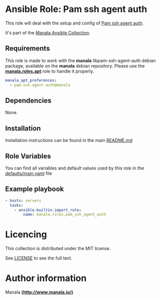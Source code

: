 # Ansible Role: Pam ssh agent auth

This role will deal with the setup and config of [Pam ssh agent auth](http://pamsshagentauth.sourceforge.net/).

It's part of the [Manala Ansible Collection](https://galaxy.ansible.com/manala/roles).

## Requirements

This role is made to work with the __manala__ libpam-ssh-agent-auth debian package, available on the __manala__ debian repository. Please use the [**manala.roles.apt**](../apt/) role to handle it properly.

```yaml
manala_apt_preferences:
  - pam-ssh-agent-auth@manala
```

## Dependencies

None.

## Installation

Installation instructions can be found in the main [README.md](https://github.com/manala/ansible-roles/blob/main/README.md)

## Role Variables

You can find all variables and default values used by this role in the [defaults/main.yaml](./defaults/main.yaml) file

## Example playbook

```yaml
- hosts: servers
  tasks:
    - ansible.builtin.import_role:  
        name: manala.roles.pam_ssh_agent_auth
```

# Licencing

This collection is distributed under the MIT license.

See [LICENSE](https://opensource.org/licenses/MIT) to see the full text.

# Author information

Manala [**(http://www.manala.io/)**](http://www.manala.io)
